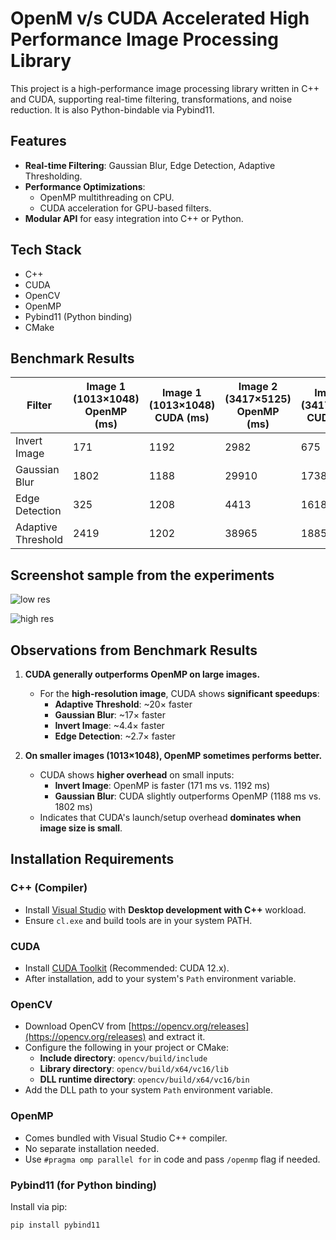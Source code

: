 # OpenM v/s CUDA Accelerated High Performance Image Processing Library

This project is a high-performance image processing library written in C++ and CUDA, supporting real-time filtering, transformations, and noise reduction. It is also Python-bindable via Pybind11.

## Features
- **Real-time Filtering**: Gaussian Blur, Edge Detection, Adaptive Thresholding.
- **Performance Optimizations**:
  - OpenMP multithreading on CPU.
  - CUDA acceleration for GPU-based filters.
- **Modular API** for easy integration into C++ or Python.

## Tech Stack
- C++
- CUDA
- OpenCV
- OpenMP
- Pybind11 (Python binding)
- CMake

## Benchmark Results
| Filter               | Image 1 (1013×1048)<br>OpenMP (ms) | Image 1 (1013×1048)<br>CUDA (ms) | Image 2 (3417×5125)<br>OpenMP (ms) | Image 2 (3417×5125)<br>CUDA (ms) |
|----------------------|-------------------------------|------------------------------|-------------------------------|------------------------------|
| Invert Image         | 171                           | 1192                         | 2982                          | 675                          |
| Gaussian Blur        | 1802                          | 1188                         | 29910                         | 1738                         |
| Edge Detection       | 325                           | 1208                         | 4413                          | 1618                         |
| Adaptive Threshold   | 2419                          | 1202                         | 38965                         | 1885                         |

## Screenshot sample from the experiments
![low res](https://github.com/user-attachments/assets/27328590-5d94-41fd-96e8-65fcab67ca06)

![high res](https://github.com/user-attachments/assets/007f48a9-857d-4e0b-b398-1c32019b1845)

## Observations from Benchmark Results

1. **CUDA generally outperforms OpenMP on large images.**
   - For the **high-resolution image**, CUDA shows **significant speedups**:
     - **Adaptive Threshold**: ~20× faster
     - **Gaussian Blur**: ~17× faster
     - **Invert Image**: ~4.4× faster
     - **Edge Detection**: ~2.7× faster

2. **On smaller images (1013×1048), OpenMP sometimes performs better.**
   - CUDA shows **higher overhead** on small inputs:
     - **Invert Image**: OpenMP is faster (171 ms vs. 1192 ms)
     - **Gaussian Blur**: CUDA slightly outperforms OpenMP (1188 ms vs. 1802 ms)
   - Indicates that CUDA's launch/setup overhead **dominates when image size is small**.

## Installation Requirements

### C++ (Compiler)
- Install [Visual Studio](https://visualstudio.microsoft.com/) with **Desktop development with C++** workload.
- Ensure `cl.exe` and build tools are in your system PATH.

### CUDA
- Install [CUDA Toolkit](https://developer.nvidia.com/cuda-downloads) (Recommended: CUDA 12.x).
- After installation, add to your system's `Path` environment variable.

### OpenCV
- Download OpenCV from [https://opencv.org/releases](https://opencv.org/releases) and extract it.
- Configure the following in your project or CMake:
  - **Include directory**: `opencv/build/include`
  - **Library directory**: `opencv/build/x64/vc16/lib`
  - **DLL runtime directory**: `opencv/build/x64/vc16/bin`
- Add the DLL path to your system `Path` environment variable.

### OpenMP
- Comes bundled with Visual Studio C++ compiler.
- No separate installation needed.
- Use `#pragma omp parallel for` in code and pass `/openmp` flag if needed.

### Pybind11 (for Python binding)
Install via pip:
```bash
pip install pybind11
